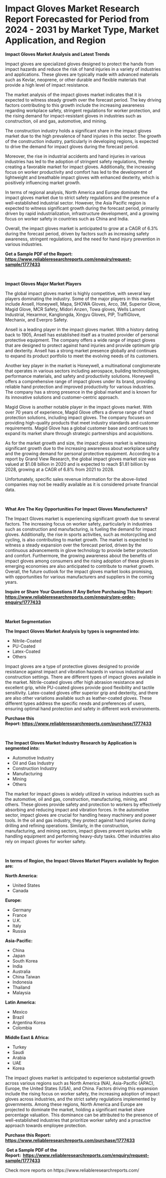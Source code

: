 <p><h1>Impact Gloves Market Research Report Forecasted for Period from 2024 -  2031 by Market Type, Market Application, and Region</h1></p><p><strong>Impact Gloves Market Analysis and Latest Trends</strong></p>
<p><p>Impact gloves are specialized gloves designed to protect the hands from impact hazards and reduce the risk of hand injuries in a variety of industries and applications. These gloves are typically made with advanced materials such as Kevlar, neoprene, or other durable and flexible materials that provide a high level of impact resistance.</p><p>The market analysis of the impact gloves market indicates that it is expected to witness steady growth over the forecast period. The key driving factors contributing to this growth include the increasing awareness regarding workplace safety, stringent regulations for worker protection, and the rising demand for impact-resistant gloves in industries such as construction, oil and gas, automotive, and mining.</p><p>The construction industry holds a significant share in the impact gloves market due to the high prevalence of hand injuries in this sector. The growth of the construction industry, particularly in developing regions, is expected to drive the demand for impact gloves during the forecast period.</p><p>Moreover, the rise in industrial accidents and hand injuries in various industries has led to the adoption of stringent safety regulations, thereby creating a favorable market for impact gloves. Additionally, the increasing focus on worker productivity and comfort has led to the development of lightweight and breathable impact gloves with enhanced dexterity, which is positively influencing market growth.</p><p>In terms of regional analysis, North America and Europe dominate the impact gloves market due to strict safety regulations and the presence of a well-established industrial sector. However, the Asia Pacific region is expected to witness significant growth during the forecast period, primarily driven by rapid industrialization, infrastructure development, and a growing focus on worker safety in countries such as China and India.</p><p>Overall, the impact gloves market is anticipated to grow at a CAGR of 6.3% during the forecast period, driven by factors such as increasing safety awareness, stringent regulations, and the need for hand injury prevention in various industries.</p></p>
<p><strong>Get a Sample PDF of the Report:&nbsp; <a href="https://www.reliableresearchreports.com/enquiry/request-sample/1777433">https://www.reliableresearchreports.com/enquiry/request-sample/1777433</a></strong></p>
<p>&nbsp;</p>
<p><strong>Impact Gloves Major Market Players</strong></p>
<p><p>The global impact gloves market is highly competitive, with several key players dominating the industry. Some of the major players in this market include Ansell, Honeywell, Mapa, SHOWA Gloves, Arco, 3M, Superior Glove, Magid Glove, MCR Safety, Midori Anzen, Towa gloves, Wells Lamont Industrial, Hexarmor, Kanglongda, Xingyu Gloves, PIP, TraffiGlove, Mechanix, and Everpro Safety.</p><p>Ansell is a leading player in the impact gloves market. With a history dating back to 1905, Ansell has established itself as a trusted provider of personal protective equipment. The company offers a wide range of impact gloves that are designed to protect against hand injuries and provide optimum grip and dexterity. Ansell has a strong market presence globally and continues to expand its product portfolio to meet the evolving needs of its customers.</p><p>Another key player in the market is Honeywell, a multinational conglomerate that operates in various sectors including aerospace, building technologies, performance materials, and safety and productivity solutions. Honeywell offers a comprehensive range of impact gloves under its brand, providing reliable hand protection and improved productivity for various industries. The company has a strong presence in the global market and is known for its innovative solutions and customer-centric approach.</p><p>Magid Glove is another notable player in the impact gloves market. With over 70 years of experience, Magid Glove offers a diverse range of hand protection solutions, including impact gloves. The company focuses on providing high-quality products that meet industry standards and customer requirements. Magid Glove has a global customer base and continues to expand its market share through strategic partnerships and acquisitions.</p><p>As for the market growth and size, the impact gloves market is witnessing significant growth due to the increasing awareness about workplace safety and the growing demand for personal protective equipment. According to a report by Grand View Research, the global impact gloves market size was valued at $1.08 billion in 2020 and is expected to reach $1.81 billion by 2028, growing at a CAGR of 6.8% from 2021 to 2028.</p><p>Unfortunately, specific sales revenue information for the above-listed companies may not be readily available as it is considered private financial data.</p></p>
<p>&nbsp;</p>
<p><strong>What Are The Key Opportunities For Impact Gloves Manufacturers?</strong></p>
<p><p>The Impact Gloves market is experiencing significant growth due to several factors. The increasing focus on worker safety, particularly in industries such as construction and manufacturing, is fueling the demand for impact gloves. Additionally, the rise in sports activities, such as motorcycling and cycling, is also contributing to market growth. The market is expected to witness a steady expansion over the forecast period, driven by the continuous advancements in glove technology to provide better protection and comfort. Furthermore, the growing awareness about the benefits of impact gloves among consumers and the rising adoption of these gloves in emerging economies are also anticipated to contribute to market growth. Overall, the future outlook for the impact gloves market looks promising, with opportunities for various manufacturers and suppliers in the coming years.</p></p>
<p><strong>Inquire or Share Your Questions If Any Before Purchasing This Report: <a href="https://www.reliableresearchreports.com/enquiry/pre-order-enquiry/1777433">https://www.reliableresearchreports.com/enquiry/pre-order-enquiry/1777433</a></strong></p>
<p>&nbsp;</p>
<p><strong>Market Segmentation</strong></p>
<p><strong>The Impact Gloves Market Analysis by types is segmented into:</strong></p>
<p><ul><li>Nitrile-Coated</li><li>PU-Coated</li><li>Latex-Coated</li><li>Others</li></ul></p>
<p><p>Impact gloves are a type of protective gloves designed to provide resistance against impact and vibration hazards in various industrial and construction settings. There are different types of impact gloves available in the market. Nitrile-coated gloves offer high abrasion resistance and excellent grip, while PU-coated gloves provide good flexibility and tactile sensitivity. Latex-coated gloves offer superior grip and dexterity, and there are also other variations available such as leather-coated gloves. These different types address the specific needs and preferences of users, ensuring optimal hand protection and safety in different work environments.</p></p>
<p><strong>Purchase this Report:&nbsp;<a href="https://www.reliableresearchreports.com/purchase/1777433">https://www.reliableresearchreports.com/purchase/1777433</a></strong></p>
<p>&nbsp;</p>
<p><strong>The Impact Gloves Market Industry Research by Application is segmented into:</strong></p>
<p><ul><li>Automotive Industry</li><li>Oil and Gas Industry</li><li>Construction Industry</li><li>Manufacturing</li><li>Mining</li><li>Others</li></ul></p>
<p><p>The market for impact gloves is widely utilized in various industries such as the automotive, oil and gas, construction, manufacturing, mining, and others. These gloves provide safety and protection to workers by effectively absorbing and reducing impact and vibration forces. In the automotive sector, impact gloves are crucial for handling heavy machinery and power tools. In the oil and gas industry, they protect against hand injuries during drilling and refining operations. Similarly, in the construction, manufacturing, and mining sectors, impact gloves prevent injuries while handling equipment and performing heavy-duty tasks. Other industries also rely on impact gloves for worker safety.</p></p>
<p>&nbsp;</p>
<p><strong>In terms of Region, the Impact Gloves Market Players available by Region are:</strong></p>
<p>
    <p> <strong> North America: </strong>
        <ul>
            <li>United States</li>
            <li>Canada</li>
        </ul>
        </p> 
    <p> <strong> Europe: </strong>
        <ul>
            <li>Germany</li>
            <li>France</li>
            <li>U.K.</li>
            <li>Italy</li>
            <li>Russia</li>
        </ul>
        </p> 
    <p> <strong> Asia-Pacific: </strong>
        <ul>
            <li>China</li>
            <li>Japan</li>
            <li>South Korea</li>
            <li>India</li>
            <li>Australia</li>
            <li>China Taiwan</li>
            <li>Indonesia</li>
            <li>Thailand</li>
            <li>Malaysia</li>
        </ul>
        </p> 
    <p> <strong> Latin America: </strong>
        <ul>
            <li>Mexico</li>
            <li>Brazil</li>
            <li>Argentina Korea</li>
            <li>Colombia</li>
        </ul>
        </p> 
    <p> <strong> Middle East & Africa: </strong>
        <ul>
            <li>Turkey</li>
            <li>Saudi</li>
            <li>Arabia</li>
            <li>UAE</li>
            <li>Korea</li>
        </ul>
    </p>
    </p>
<p><p>The impact gloves market is anticipated to experience substantial growth across various regions such as North America (NA), Asia-Pacific (APAC), Europe, the United States (USA), and China. Factors driving this expansion include the rising focus on worker safety, the increasing adoption of impact gloves across industries, and the strict safety regulations implemented by governments. Among these regions, North America and Europe are projected to dominate the market, holding a significant market share percentage valuation. This dominance can be attributed to the presence of well-established industries that prioritize worker safety and a proactive approach towards employee protection.</p></p>
<p><strong>Purchase this Report: <a href="https://www.reliableresearchreports.com/purchase/1777433">https://www.reliableresearchreports.com/purchase/1777433</a></strong></p>
<p>&nbsp;<strong>Get a Sample PDF of the Report:&nbsp;&nbsp;<a href="https://www.reliableresearchreports.com/enquiry/request-sample/1777433">https://www.reliableresearchreports.com/enquiry/request-sample/1777433</a></strong></p>
<p><strong></strong></p>
<p>Check more reports on https://www.reliableresearchreports.com/</p>